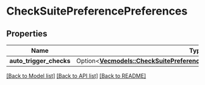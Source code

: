 # CheckSuitePreferencePreferences

## Properties

Name | Type | Description | Notes
------------ | ------------- | ------------- | -------------
**auto_trigger_checks** | Option<[**Vec<models::CheckSuitePreferencePreferencesAutoTriggerChecksInner>**](check_suite_preference_preferences_auto_trigger_checks_inner.md)> |  | [optional]

[[Back to Model list]](../README.md#documentation-for-models) [[Back to API list]](../README.md#documentation-for-api-endpoints) [[Back to README]](../README.md)


